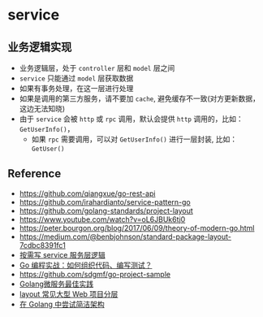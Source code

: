# service

## 业务逻辑实现

* 业务逻辑层，处于 `controller` 层和 `model` 层之间
* `service` 只能通过 `model` 层获取数据
* 如果有事务处理，在这一层进行处理
* 如果是调用的第三方服务，请不要加 `cache`, 避免缓存不一致(对方更新数据，这边无法知晓)
* 由于 `service` 会被 `http` 或 `rpc` 调用，默认会提供 `http` 调用的，比如：`GetUserInfo()`，
  * 如果 `rpc` 需要调用，可以对 `GetUserInfo()` 进行一层封装, 比如：`GetUser()`

## Reference

* https://github.com/qiangxue/go-rest-api
* https://github.com/irahardianto/service-pattern-go
* https://github.com/golang-standards/project-layout
* https://www.youtube.com/watch?v=oL6JBUk6tj0
* https://peter.bourgon.org/blog/2017/06/09/theory-of-modern-go.html
* https://medium.com/@benbjohnson/standard-package-layout-7cdbc8391fc1
* [按需写 service 服务层逻辑](https://www.5-wow.com/article/detail/89)
* [Go 编程实战：如何组织代码、编写测试？](https://www.infoq.cn/article/4TAWp8YNYcVD4t046EGd)
* https://github.com/sdgmf/go-project-sample
* [Golang微服务最佳实践](https://sdgmf.github.io/goproject/)
* [layout 常见大型 Web 项目分层](https://chai2010.cn/advanced-go-programming-book/ch5-web/ch5-07-layout-of-web-project.html)
* [在 Golang 中尝试简洁架构](https://studygolang.com/articles/12909)